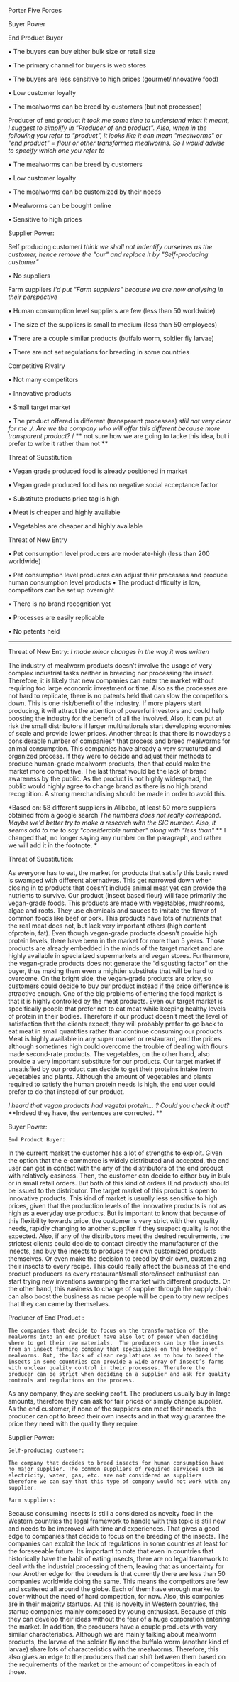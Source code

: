 Porter Five Forces

  Buyer Power



End Product Buyer
	    
•	The buyers can buy either bulk size or retail size

•	The primary channel for buyers is web stores

•	The buyers are less sensitive to high prices (gourmet/innovative food) 

•	Low customer loyalty

•	The mealworms can be breed by customers (but not processed)



Producer of end product *it took me some time to understand what it meant, I suggest to simplify in "Producer of end product". Also, when in the following you refer to "product", it looks like it can mean "mealworms" or "end product" = flour or other transformed mealworms. So I would advise to specify which one you refer to*
      
•	The mealworms can be breed by customers

•	Low customer loyalty

•	The mealworms can be customized by their needs

•	Mealworms can be bought online

•	Sensitive to high prices







  Supplier Power:
  
  
Self producing customer*I think we shall not indentify ourselves as the customer, hence remove the "our" and replace it by "Self-producing customer"*
	    
•	No suppliers



Farm suppliers *I'd put "Farm suppliers" because we are now analysing in their perspective*
      
•	Human consumption level suppliers are few (less than 50 worldwide)

•	The size of the suppliers is small to medium (less than 50 employees)

•	There are a couple similar products (buffalo worm, soldier fly larvae)

•	There are not set regulations for breeding in some countries






 Competitive Rivalry
 
•	Not many competitors

•	Innovative products

•	Small target market

•	The product offered is different (transparent processes) *still not very clear for me :/. Are we the company who will offer this different because more transparent product?* / ** not sure how we are going to tacke this idea, but i prefer to write it rather than not ** 





Threat of Substitution

•	Vegan grade produced food is already positioned in market 

•	Vegan grade produced food has no negative social acceptance factor

•	Substitute products price tag is high 

•	Meat is cheaper and highly available

•	Vegetables are cheaper and highly available






Threat of New Entry

•	Pet consumption level producers are moderate-high (less than 200 worldwide)

•	Pet consumption level producers can adjust their processes and produce human consumption level products
•	The product difficulty is low, competitors can be set up overnight

•	There is no brand recognition yet

•	Processes are easily replicable

•	No patents held




-----------------------------------------------------------------------------------------------------------------------------------

Threat of New Entry: *I made minor changes in the way it was written*

The industry of mealworm products doesn’t involve the usage of very complex industrial tasks neither in breeding nor processing the insect. Therefore, it is likely that new companies can enter the market without requiring too large economic investment or time. Also as the processes are not hard to replicate, there is no patents held that can slow the competitors down. This is one risk/benefit of the industry.  If more players start producing, it will attract the attention of powerful investors and could help boosting the industry for the benefit of all the involved. Also, it can put at risk the small distributors if larger multinationals start developing economies of scale and provide lower prices. 
	Another threat is that there is nowadays a considerable number of companies* that process and breed mealworms for animal consumption. This companies have already a very structured and organized process. If they were to decide and adjust their methods to produce human-grade mealworm products, then that could make the market more competitive. 
	The last threat would be the lack of brand awareness by the public. As the product is not highly widespread, the public would highly agree to change brand as there is no high brand recognition. A strong merchandising should be made in order to avoid this. 

*Based on: 58 different suppliers in Alibaba, at least 50 more suppliers obtained from a google search
*The numbers does not really correspond. Maybe we'd better try to make a research with the SIC number. Also, it seems odd to me to say "considerable number" along with "less than"* ** I changed that, no longer saying any number on the paragraph, and rather we will add it in the footnote. *

Threat of Substitution:

As everyone has to eat, the market for products that satisfy this basic need is swamped with different alternatives. This get narrowed down when closing in to products that doesn’t include animal meat yet can provide the nutrients to survive. Our product (insect based flour) will face primarily the vegan-grade foods. This products are made with vegetables, mushrooms, algae and roots. They use chemicals and sauces to imitate the flavor of common foods like beef or pork.  This products have lots of nutrients that the real meat does not, but lack very important others (high content ofprotein, fat). 
Even though vegan-grade products doesn’t provide high protein levels, there have been in the market for more than 5 years.  Those products are already embedded in the minds of the target market and are highly available in specialized supermarkets and vegan stores.  Furthermore, the vegan-grade products does not generate the “disgusting factor” on the buyer, thus making them even a mightier substitute that will be hard to overcome.  On the bright side, the vegan-grade products are pricy, so customers could decide to buy our product instead if the price difference is attractive enough. 
	One of the big problems of entering the food market is that it is highly controlled by the meat products. Even our target market is specifically people that prefer not to eat meat while keeping healthy levels of protein in their bodies. Therefore if our product doesn’t meet the level of satisfaction that the clients expect, they will probably prefer to go back to eat meat in small quantities rather than continue consuming our products.  Meat is highly available in any super market or restaurant, and the prices although sometimes high could overcome the trouble of dealing with flours made second-rate products. 
	The vegetables, on the other hand, also provide a very important substitute for our products. Our target market if unsatisfied by our product can decide to get their proteins intake from vegetables and plants.  Although the amount of vegetables and plants required to satisfy the human protein needs is high, the end user could prefer to do that instead of our product. 

*I heard that vegan products had vegetal protein... ? Could you check it out?* **Indeed they have, the sentences are corrected.  **


Buyer Power:

	End Product Buyer:
	
In the current market the customer has a lot of strengths to exploit. Given the option that the e-commerce is widely distributed and accepted, the end user can get in contact with the any of the distributors of the end product with relatively easiness. Then, the customer can decide to either buy in bulk or in small retail orders. But both of this kind of orders (End product) should be issued to the distributor. 
 The target market of this product is open to innovative products. This kind of market is usually less sensitive to high prices, given that the production levels of the innovative products is not as high as a everyday use products. But is important to know that because of this flexibility towards price, the customer is very strict with their quality needs, rapidly changing to another supplier if they suspect quality is not the expected. Also, if any of the distributors meet the desired requirements, the strictest clients could decide to contact directly the manufacturer of the insects, and buy the insects to produce their own customized products themselves. Or even make the decision to breed by their own, customizing their insects to every recipe. 
This could really affect the business of the end product producers as every restaurant/small store/insect enthusiast can start trying new inventions swamping the market with different products. On the other hand, this easiness to change of supplier through the supply chain can also boost the business as more people will be open to try new recipes that they can came by themselves. 

Producer of End Product :

	The companies that decide to focus on the transformation of the mealworms into an end product have also lot of power when deciding where to get their raw materials.  The producers can buy the insects from an insect farming company that specializes on the breeding of mealworms. But, the lack of clear regulations as to how to breed the insects in some countries can provide a wide array of insect’s farms with unclear quality control in their processes. Therefore the producer can be strict when deciding on a supplier and ask for quality controls and regulations on the process.   
As any company, they are seeking profit. The producers usually buy in large amounts, therefore they can ask for fair prices or simply change supplier. As the end customer, if none of the suppliers can meet their needs, the producer can opt to breed their own insects and in that way guarantee the price they need with the quality they require. 


Supplier Power:

	Self-producing customer:
	
	The company that decides to breed insects for human consumption have no major supplier. The common suppliers of required services such as electricity, water, gas, etc. are not considered as suppliers therefore we can say that this type of company would not work with any supplier. 
	
	Farm suppliers:

Because consuming insects is still a considered as novelty food in the Western countries the legal framework to handle with this topic is still new and needs to be improved with time and experiences. That gives a good edge to companies that decide to focus on the breeding of the insects. The companies can exploit the lack of regulations in some countries at least for the foreseeable future. Its important to note that even in countries that historically have the habit of eating insects, there are no legal framework to deal with the industrial processing of them, leaving that as uncertainty for now. 
Another edge for the breeders is that currently there are less than 50 companies worldwide doing the same. This means the competitors are few and scattered all around the globe. Each of them have enough market to cover without the need of hard competition, for now. Also, this companies are in their majority startups. As this is novelty in Western countries, the startup companies mainly composed by young enthusiast. Because of this they can develop their ideas without the fear of a huge corporation entering the market. 
	In addition, the producers have a couple products with very similar characteristics. Although we are mainly talking about mealworm products, the larvae of the soldier fly and the buffalo worm (another kind of larvae) share lots of characteristics with the mealworms. Therefore, this also gives an edge to the producers that can shift between them based on the requirements of the market or the amount of competitors in each of those. 
